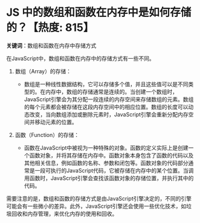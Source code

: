 # JS 中的数组和函数在内存中是如何存储的？【热度: 815】

**关键词**：数组和函数在内存中存储方式

在JavaScript中，数组和函数在内存中的存储方式有一些不同。

1. 数组（Array）的存储：
    - 数组是一种线性数据结构，它可以存储多个值，并且这些值可以是不同类型的。在内存中，数组的存储通常是连续的。当创建一个数组时，JavaScript引擎会为其分配一段连续的内存空间来存储数组的元素。数组的每个元素都会被存储在这段内存空间中的相应位置。数组的长度可以动态改变，当向数组添加或删除元素时，JavaScript引擎会重新分配内存空间并移动元素的位置。

2. 函数（Function）的存储：
    - 函数在JavaScript中被视为一种特殊的对象。函数的定义实际上是创建一个函数对象，并将其存储在内存中。函数对象本身包含了函数的代码以及其他相关信息，例如函数的名称、参数和闭包等。函数对象的代码部分通常是一段可执行的JavaScript代码，它被存储在内存中的某个位置。当调用函数时，JavaScript引擎会查找该函数对象的存储位置，并执行其中的代码。

需要注意的是，数组和函数的存储方式是由JavaScript引擎决定的，不同的引擎可能会有一些微小的差异。此外，JavaScript引擎还会使用一些优化技术，如垃圾回收和内存管理，来优化内存的使用和回收。